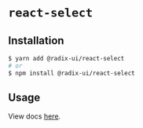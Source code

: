 # `react-select`

## Installation

```sh
$ yarn add @radix-ui/react-select
# or
$ npm install @radix-ui/react-select
```

## Usage

View docs [here](https://radix-ui.com/primitives/docs/components/select).
